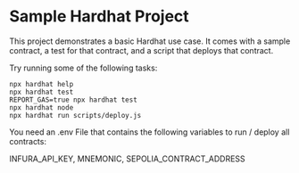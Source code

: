 # Sample Hardhat Project

This project demonstrates a basic Hardhat use case. It comes with a sample contract, a test for that contract, and a script that deploys that contract.

Try running some of the following tasks:

```shell
npx hardhat help
npx hardhat test
REPORT_GAS=true npx hardhat test
npx hardhat node
npx hardhat run scripts/deploy.js
```

You need an .env File that contains the following variables to run / deploy all contracts:

INFURA_API_KEY,
MNEMONIC,
SEPOLIA_CONTRACT_ADDRESS
